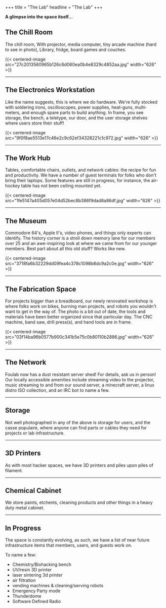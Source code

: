 +++
title = "The Lab"
headline = "The Lab"
+++

**A glimpse into the space itself...**

## The Chill Room

The chill room, With projector, media computer, tiny arcade machine (hard to see in photo), Library, fridge, board games and couches.

{{< centered-image src="27c2013560965b126c6d060ea0b4e8329c4852aa.jpg" width="626" >}}

---

## The Electronics Workstation

Like the name suggests, this is where we do hardware. We're fully stocked with soldering irons, oscilloscopes, power supplies, heat-guns, multi-meters, and enough spare parts to build anything. In frame, you see storage, the bench, a teletype, our door, and the user storage shelves where users store their stuff!

{{< centered-image src="9f0f8ae5513e17c46e2c9c62ef34328221c1c972.jpg" width="626" >}}

---

## The Work Hub

Tables, comfortable chairs, outlets, and network cables: the recipe for fun and productivity.  We have a number of guest terminals for folks who don't bring their laptops. Some features are still in progress, for instance, the air-hockey table has not been ceiling mounted yet.

{{< centered-image src="1fe5147a405d057e04d52bec8b386f9dad8a86df.jpg" width="626" >}}

---

## The Museum

Commodore 64's, Apple II's, video phones, and things only experts can identify.  The history corner is a stroll down memory lane for our members over 25 and an awe-inspiring look at where we came from for our younger members.  Best part about all this old stuff? Works like new.

{{< centered-image src="3718fa6b32229dd09fea4c378c1098b8dc9a2c0e.jpg" width="626" >}}

---

## The Fabrication Space

For projects bigger than a breadboard, our newly renovated workshop is where folks work on bikes, burning man projects, and robots you wouldn't want to get in the way of.  The photo is a bit out of date, the tools and materials have been better organized since that particular day.  The CNC machine, band saw, drill press(s), and hand tools are in frame.

{{< centered-image src="03f14ba96b0577b900c341b5e75c0b80110b2886.jpg" width="626" >}}

---

## The Network

Foulab now has a dust resistant server shed! For details, ask us in person! Our locally accessible amenities include streaming video to the projector, music streaming to and from our sound server, a minecraft server, a linux distro ISO collection, and an IRC bot to name a few.

---

## Storage

Not well photographed in any of the above is storage for users, and the casse populaire, where anyone can find parts or cables they need for projects or lab infrastructure.

---

## 3D Printers

As with most hacker spaces, we have 3D printers and piles upon piles of filament.

---

## Chemical Cabinet

We store paints, etchents, cleaning products and other things in a heavy duty metal cabinet.

---

## In Progress

The space is constantly evolving, as such, we have a list of near future infrastructure items that members, users, and guests work on.

To name a few:

+ Chemistry/Biohacking bench
+ UV/resin 3D printer
+ laser sintering 3d printer
+ air filtration
+ vending machines & cleaning/serving robots
+ Emergency Party mode
+ Thunderdome
+ Software Defined Radio
			

